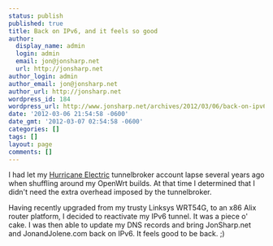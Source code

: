 ```yaml
---
status: publish
published: true
title: Back on IPv6, and it feels so good
author:
  display_name: admin
  login: admin
  email: jon@jonsharp.net
  url: http://jonsharp.net
author_login: admin
author_email: jon@jonsharp.net
author_url: http://jonsharp.net
wordpress_id: 184
wordpress_url: http://www.jonsharp.net/archives/2012/03/06/back-on-ipv6-and-it-feels-so-good/
date: '2012-03-06 21:54:58 -0600'
date_gmt: '2012-03-07 02:54:58 -0600'
categories: []
tags: []
layout: page
comments: []
---
```

I had let my <a href="http://he.net">Hurricane Electric</a> tunnelbroker account lapse several years ago when shuffling around my OpenWrt builds.  At that time I determined that I didn't need the extra overhead imposed by the tunnelbroker.

Having recently upgraded from my trusty Linksys WRT54G, to an x86 Alix router platform, I decided to reactivate my IPv6 tunnel.  It was a piece o' cake.  I was then able to update my DNS records and bring JonSharp.net and JonandJolene.com back on IPv6.  It feels good to be back. ;)

